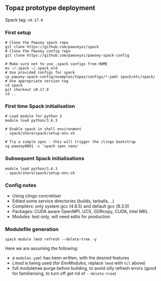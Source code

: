 ## Topaz prototype deployment

Spack tag: `v0.17.0`


### First setup

```
# Clone the Pawsey spack repo
git clone https://github.com/pawseysc/spack
# Clone the Pawsey config repo
git clone https://github.com/pawseysc/pawsey-spack-config

# Make sure not to use .spack configs from HOME
mv ~/.spack ~/.spack_old
# Use provided configs for spack
cp pawsey-spack-config/examples/topaz/configs/*.yaml spack/etc/spack/
# Use appropriate version tag
cd spack
git checkout v0.17.0
cd ..
```

### First time Spack initialisation

```
# Load module for python 3
module load python/3.6.3

# Enable spack in shell environment
. spack/share/spack/setup-env.sh

# Try a simple spec - this will trigger the clingo bootstrap
sg pawsey0001 -c 'spack spec nano'
```

### Subsequent Spack initialisations

```
module load python/3.6.3
. spack/share/spack/setup-env.sh
```

### Config notes
- Using clingo concretiser
- Edited some service directories (builds, tarballs, ..)
- Compilers: only system gcc (4.8.5) and default gcc (8.3.0)
- Packages: CUDA aware OpenMPI, UCX, GDRcopy, CUDA, Intel MKL
- Modules: test only, will need edits for production

### Modulefile generation

```
spack module lmod refresh --delete-tree -y
```
Here we are assuming the following:
- a `modules.yaml` has been written, with the desired features
- *Lmod* is being used (for *EnvModules*, replace `lmod` with `tcl` above)
- full moduletree purge before building, to avoid silly refresh errors (good for familiarising, to turn off get rid of `--delete-tree`)

